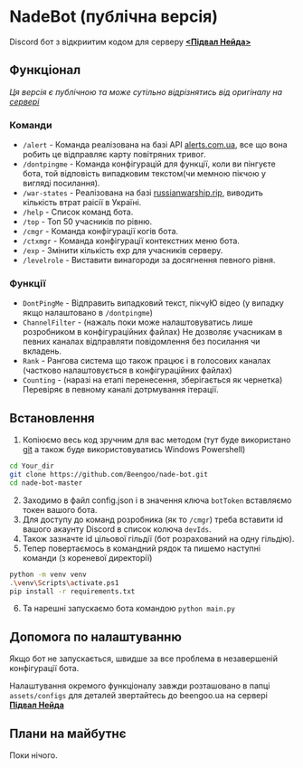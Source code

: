# NadeBot (публічна версія)



Discord бот з відкриитим кодом для серверу [**&lt;Підвал Нейда>**](https://discord.gg/nadecgt)


## Функціонал
*Ця версія є публічною та може сутільно відрізнятись від оригіналу на [сервері](https://discord.gg/nadecgt)*

### Команди
- `/alert` - Команда реалізована на базі API [alerts.com.ua](https://alerts.com.ua), все що вона робить це відправляє карту повітряних тривог.
- `/dontpingme` - Команда конфігурацій для функції, коли ви пінгуєте бота, той відповість випадковим текстом(чи мемною пікчою у вигляді посилання).
- `/war-states` - Реалізована на базі [russianwarship.rip](https://russianwarship.rip), виводить кількість втрат раісії в Україні.
- `/help` - Список команд бота.
- `/top` - Топ 50 учасників по рівню.
- `/cmgr` - Команда конфігурації когів бота.
- `/ctxmgr` - Команда конфігурації контекстних меню бота.
- `/exp` - Змінити кількість exp для учасників серверу.
- `/levelrole` - Виставити винагороди за досягнення певного рівня.

### Функції
 
- `DontPingMe` - Відправить випадковий текст, пікчуЮ відео (у випадку якщо налаштовано в `/dontpingme`)
- `ChannelFilter` - (нажаль поки може налаштовуватись лише розробником в конфігураційних файлах)  Не дозволяє учасникам в певних каналах відправляти повідомлення без посилання чи вкладень.
- `Rank` - Рангова система що також працює і в голосових каналах (частково налаштовується в конфігураційних файлах)
- `Counting` - (наразі на етапі перенесення, зберігається як чернетка) Перевіряє в певному каналі дотрмування ітерації.

## Встановлення

1. Копіюємо весь код зручним для вас методом (тут буде використано [git](https://git-scm.com/downloads) а також буде використовуватись Windows Powershell)
  ```bash
  cd Your_dir
  git clone https://github.com/Beengoo/nade-bot.git
  cd nade-bot-master
  ```
2. Заходимо в файл config.json і в значення ключа `botToken` вставляємо токен вашого бота.
3. Для доступу до команд розробника (як то `/cmgr`) треба вставити id вашого акаунту Discord в список колюча `devIds`.
4. Також зазначте id цільової гільдії (бот розрахований на одну гільдію).
5. Тепер повертаємось в командний рядок та пишемо наступні команди (з кореневої директорії)
  ```bash
  python -m venv venv
  .\venv\Scripts\activate.ps1
  pip install -r requirements.txt
  ```
6. Та нарешні запускаємо бота командою `python main.py`

## Допомога по налаштуванню

Якщо бот не запускається, швидше за все проблема в незавершеній конфігурації бота.

Налаштування окремого функціоналу завжди розташовано в папці `assets/configs` для деталей звертайтесь до beengoo.ua на сервері [**Підвал Нейда**](https://discord.gg/nadecgt)


## Плани на майбутнє

Поки нічого.


